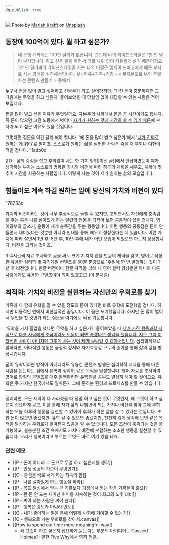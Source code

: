 ```yaml
---
dg-publish: true
---
```


![](https://i.imgur.com/a2maQ34.jpg)
Photo by [Mariah Krafft](https://unsplash.com/@mariah_eternalcreative?utm_source=unsplash&utm_medium=referral&utm_content=creditCopyText) on [Unsplash](https://unsplash.com/photos/g87PtqNlqOE?utm_source=unsplash&utm_medium=referral&utm_content=creditCopyText)

## 통장에 100억이 있다. 뭘 하고 싶은가?

>내 은행 계좌에는 100만 달러가 없습니다. 그런데 나의 라이프스타일은 1천 만 달러 부자입니다. 하고 싶은 일을 하면서 더할 나위 없이 자유롭게 살기 때문이지요. 1천 만 달러짜리 라이프스타일을 사는 나의 비결은 엠제이 드마코에게 배운 부자로 사는 공식을 실천해서입니다. 부=자유+가족+건강 - < 무자본으로 부의 추월차선 콘텐츠 만들기 > 중에서

누구나 돈을 많이 벌고 싶어하고 건물주가 되고 싶어하지만, '가진 돈이 충분하다면 그 다음에는 무엇을 하고 싶은지' 물어보았을 때 망설임 없이 대답할 수 있는 사람은 적어 보입니다.

돈을 많이 벌고 싶은 이유가 무엇일까요. 자본주의 사회에서 돈은 곧 시간이기도 합니다. 즉 돈이 많으면 고된 노동에서 벗어나 <u>자기가 원하는 것에 시간을 쓸 수 있기 때문</u>에 부자가 되고 싶은 이유도 있을 것입니다.

그렇다면 질문을 약간 달리 해야 합니다. '왜 돈을 많이 벌고 싶은가'에서 '[니가 진짜로 원하는 게 뭐야](https://www.youtube.com/watch?v=xMlf2EbmYJU)'로 말이죠. 스스로가 원하는 삶을 실현한 사람은 죽을 때 후회나 여한이 적을 겁니다.  ^1adb0c

[[O - 삶의 중심을 잡고 후회없이 사는 한 가지 방법|이전 글]]에서 언급하였듯이 제가 생각하는 부자는 스스로의 명확한 가치와 비전에 따라 하루의 계획을 세우고, 계획에 맞추어 시간을 사용하는 사람입니다. 이렇게 사는 것이 제가 원하는 삶의 모습입니다.

## 힘들어도 계속 하길 원하는 일에 당신의 가치와 비전이 있다

^78233c

가치와 비전이라는 것이 너무 추상적으로 들릴 수 있지만, 고되면서도 자신에게 충족감을 주는 혹은 나를 살아있게 하는 일련의 행동을 되짚어 보면 공통점이 있을 겁니다. 영어공부와 글쓰기, 운동이 제게 충족감을 주는 행동입니다. 이런 행동의 공통점은 돈이 안 들면서 재미있다는 것뿐만 아니라 인내를 통해 배우고 성장한다는 데 있습니다. 이런 가치에 따라 살면서 1년 후, 5년 후, 10년 후에 내가 어떤 모습이 되었으면 하는지 상상합니다. 비전을 그리는 것이죠. 

3-4시간씩 자료 조사하고 글을 써도 크게 지치지 않을 만큼의 체력을 갖고, 영어로 작성한 유용한 심리학 및 자기계발 컨텐츠를 30분 분량으로 1주일에 한 번 발행하는 것이 1년 후 비전입니다. 한글 버전이나 한글 자막을 더해 내 영어 실력 향상뿐만 아니라 다른 사람에게도 유용한 콘텐츠여야 의미 있겠고요.([이 분](https://www.youtube.com/c/%EC%9B%90%EC%9D%98%EB%8F%85%EB%B0%B1)처럼)

## 최적화: 가치와 비전을 실현하는 자신만의 우회로를 찾기

가족과 다 함께 유학을 갈 수 있을 정도의 돈이 있다면 바로 유학에 도전했을 겁니다. 하지만 비용적인 면에서 비현실적인 꿈입니다. 이 꿈은 포기했습니다. 하지만 돈 많이 벌어서 무엇을 할 것인가 라는 질문을 여기에도 적용 가능합니다. 

'유학을 가서 졸업을 했다면 무엇을 하고 싶은가?' 물어보았을 때 <u>제가 가진 행동과학 지식으로 다름 사람에게 조금이라도 도움이 되면 좋겠다는 생각을 했습니다. 저는 그리 이타적인 사람이 아니지만 그렇게 사는 것이 제게 보람일 것 같아서입니다</u>. 심리학적으로 말하자면, 이타적인 행동은 긍정적 정서와 자기효능감 모두의 증가를 통해 삶의 질을 향상시킵니다. 

굳이 유학이라는 방식이 아니더라도 유용한 콘텐츠 발행은 심리학적 지식을 통해 다른 사람을 돕는다는 점에서 유학과 정확히 같은 목적을 달성합니다. 영어 자료를 조사하여 영어로 양질의 콘텐츠를 매주 발행하려면 유학만큼 공부도 열심히 해야 할 것이고요. 유학은 못 가지만 한국에서도 얼마든지 그에 준하는 환경과 프로세스를 만들 수 있습니다.  

---

정리하면, 모든 제약이 다 사라졌을 때 정말 하고 싶은 것이 무엇인지, 왜 그것이 하고 싶은지 집요하게 묻고, 이를 통해 자기 삶의 나침반이 되는 가치나 비전을 찾아 그에 부합하는 오늘 하루의 행동을 실천할 수 있어야 후회가 적은 삶을 살 수 있다는 것입니다. 또한 돈이 많으면 좋겠지만, 유학 갈 수 있으면 좋겠지만, 천천히 깊게 생각해 보면 같은 목적을 달성하는 우회로가 얼마든지 있음을 알 수 있습니다. 모든 조건이 충족되는 것은 불가능하고, 불충분한 조건 속에서도 가치나 비전에 부합하는 소소한 행동을 실천할 수 있습니다. 우리가 행복이라고 부르는 무엇도 바로 여기 있을 테죠.

### 관련 메모
- [[P - 돈이 아니라 그 돈으로 무얼 하고 싶은지를 생각]]
- [[P - 인생 성공의 기준이 무엇인가]]
- [[O - 중심을 바로 서게 하는 지속의 힘]]
- [[P - 나를 살아있게 하는 행동을 하라]]
- [[P - 목표 달성에서 얻는 큰 기쁨보다 과정에서 얻는 작은 기쁨들이 중요]]
- [[P - 큰 돈 안 드는 재미난 취미를 지속하는 것이 최고의 노후 대비]]
- [[P - 써야 하는 사람은 써야 한다]]
- [[P - 행복은 강도가 아니라 빈도]]
- [[Q - 내가 좋아하는 일을 통해 어떻게 사회에 기여할 수 있는가]]
- [[O - 행복으로 가는 우회로를 찾아서.canvas]]
- [[How to spend our time more meaningful way]]
	- 왜 그것이 하고 싶은지 집요하게 묻는다는 부분의 아이디어는 Cassied Holmes가 말한 Five Why에서 영감 얻음.





